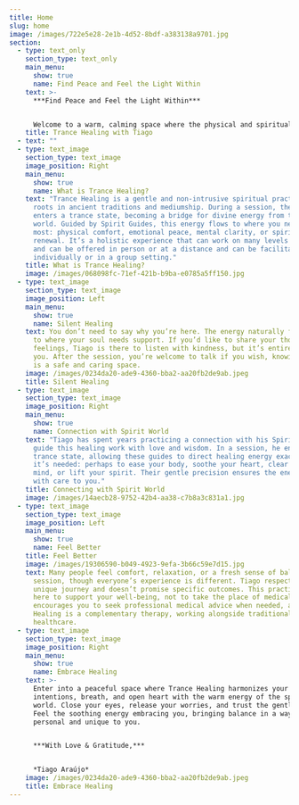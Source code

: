 ```yaml
---
title: Home
slug: home
image: /images/722e5e28-2e1b-4d52-8bdf-a383138a9701.jpg
section:
  - type: text_only
    section_type: text_only
    main_menu:
      show: true
      name: Find Peace and Feel the Light Within
    text: >-
      ***Find Peace and Feel the Light Within***


      Welcome to a warm, calming space where the physical and spiritual world come together to support your healing. In Trance Healing, Tiago becomes a channel for healing energy that nurtures your body, mind, and soul. He invites you with an open heart to step into this caring experience.
    title: Trance Healing with Tiago
  - text: ""
  - type: text_image
    section_type: text_image
    image_position: Right
    main_menu:
      show: true
      name: What is Trance Healing?
    text: "Trance Healing is a gentle and non-intrusive spiritual practice with
      roots in ancient traditions and mediumship. During a session, the healer
      enters a trance state, becoming a bridge for divine energy from the spirit
      world. Guided by Spirit Guides, this energy flows to where you need it
      most: physical comfort, emotional peace, mental clarity, or spiritual
      renewal. It’s a holistic experience that can work on many levels at once
      and can be offered in person or at a distance and can be facilitated
      individually or in a group setting."
    title: What is Trance Healing?
    image: /images/068098fc-71ef-421b-b9ba-e0785a5ff150.jpg
  - type: text_image
    section_type: text_image
    image_position: Left
    main_menu:
      show: true
      name: Silent Healing
    text: You don’t need to say why you’re here. The energy naturally finds its way
      to where your soul needs support. If you’d like to share your thoughts or
      feelings, Tiago is there to listen with kindness, but it’s entirely up to
      you. After the session, you’re welcome to talk if you wish, knowing this
      is a safe and caring space.
    image: /images/0234da20-ade9-4360-bba2-aa20fb2de9ab.jpeg
    title: Silent Healing
  - type: text_image
    section_type: text_image
    image_position: Right
    main_menu:
      show: true
      name: Connection with Spirit World
    text: "Tiago has spent years practicing a connection with his Spirit Guides, who
      guide this healing work with love and wisdom. In a session, he enters a
      trance state, allowing these guides to direct healing energy exactly where
      it’s needed: perhaps to ease your body, soothe your heart, clear your
      mind, or lift your spirit. Their gentle precision ensures the energy flows
      with care to you."
    title: Connecting with Spirit World
    image: /images/14aecb28-9752-42b4-aa38-c7b8a3c831a1.jpg
  - type: text_image
    section_type: text_image
    image_position: Left
    main_menu:
      show: true
      name: Feel Better
    title: Feel Better
    image: /images/19306590-b049-4923-9efa-3b66c59e7d15.jpg
    text: Many people feel comfort, relaxation, or a fresh sense of balance after a
      session, though everyone’s experience is different. Tiago respects your
      unique journey and doesn’t promise specific outcomes. This practice is
      here to support your well-being, not to take the place of medical care. He
      encourages you to seek professional medical advice when needed, as Trance
      Healing is a complementary therapy, working alongside traditional
      healthcare.
  - type: text_image
    section_type: text_image
    image_position: Right
    main_menu:
      show: true
      name: Embrace Healing
    text: >-
      Enter into a peaceful space where Trance Healing harmonizes your
      intentions, breath, and open heart with the warm energy of the spirit
      world. Close your eyes, release your worries, and trust the gentle flow.
      Feel the soothing energy embracing you, bringing balance in a way that is
      personal and unique to you.


      ***With Love & Gratitude,***


      *Tiago Araújo*
    image: /images/0234da20-ade9-4360-bba2-aa20fb2de9ab.jpeg
    title: Embrace Healing
---
```

